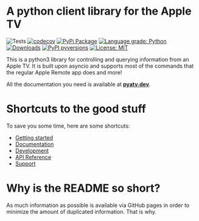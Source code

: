 A python client library for the Apple TV
========================================
![Tests](https://github.com/postlund/pyatv/workflows/Tests/badge.svg)
[![codecov](https://codecov.io/gh/postlund/pyatv/branch/master/graph/badge.svg)](https://codecov.io/gh/postlund/pyatv)
[![PyPi Package](https://badge.fury.io/py/pyatv.svg)](https://badge.fury.io/py/pyatv)
[![Language grade: Python](https://img.shields.io/lgtm/grade/python/g/postlund/pyatv.svg?logo=lgtm&logoWidth=18)](https://lgtm.com/projects/g/postlund/pyatv/context:python)
[![Downloads](https://pepy.tech/badge/pyatv)](https://pepy.tech/project/pyatv)
[![PyPI pyversions](https://img.shields.io/pypi/pyversions/pyatv.svg)](https://pypi.python.org/pypi/pyatv/)
[![License: MIT](https://img.shields.io/badge/License-MIT-yellow.svg)](https://opensource.org/licenses/MIT)

This is a python3 library for controlling and querying information from an Apple TV. It is built
upon asyncio and supports most of the commands that the regular Apple Remote app does and more!

All the documentation you need is available at **[pyatv.dev](https://pyatv.dev)**.

# Shortcuts to the good stuff

To save you some time, here are some shortcuts:

* [Getting started](https://pyatv.dev/getting-started)
* [Documentation](https://pyatv.dev/documentation)
* [Development](https://pyatv.dev/development)
* [API Reference](https://pyatv.dev/api)
* [Support](https://pyatv.dev/support)

# Why is the README so short?

As much information as possible is available via GitHub pages in order to minimize the amount
of duplicated information. That is why.
